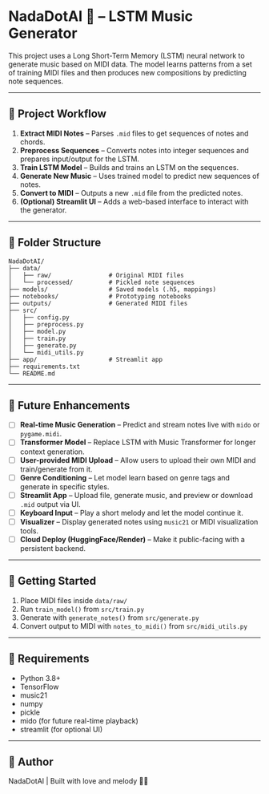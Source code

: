 # NadaDotAI 🎵 – LSTM Music Generator

This project uses a Long Short-Term Memory (LSTM) neural network to generate music based on MIDI data. The model learns patterns from a set of training MIDI files and then produces new compositions by predicting note sequences.

---

## 🧠 Project Workflow

1. **Extract MIDI Notes** – Parses `.mid` files to get sequences of notes and chords.
2. **Preprocess Sequences** – Converts notes into integer sequences and prepares input/output for the LSTM.
3. **Train LSTM Model** – Builds and trains an LSTM on the sequences.
4. **Generate New Music** – Uses trained model to predict new sequences of notes.
5. **Convert to MIDI** – Outputs a new `.mid` file from the predicted notes.
6. **(Optional) Streamlit UI** – Adds a web-based interface to interact with the generator.

---

## 📁 Folder Structure

```
NadaDotAI/
├── data/
│   ├── raw/                # Original MIDI files
│   └── processed/          # Pickled note sequences
├── models/                 # Saved models (.h5, mappings)
├── notebooks/              # Prototyping notebooks
├── outputs/                # Generated MIDI files
├── src/
│   ├── config.py
│   ├── preprocess.py
│   ├── model.py
│   ├── train.py
│   ├── generate.py
│   └── midi_utils.py
├── app/                    # Streamlit app
├── requirements.txt
└── README.md
```

---

## 🔮 Future Enhancements

- [ ] **Real-time Music Generation** – Predict and stream notes live with `mido` or `pygame.midi`.
- [ ] **Transformer Model** – Replace LSTM with Music Transformer for longer context generation.
- [ ] **User-provided MIDI Upload** – Allow users to upload their own MIDI and train/generate from it.
- [ ] **Genre Conditioning** – Let model learn based on genre tags and generate in specific styles.
- [ ] **Streamlit App** – Upload file, generate music, and preview or download `.mid` output via UI.
- [ ] **Keyboard Input** – Play a short melody and let the model continue it.
- [ ] **Visualizer** – Display generated notes using `music21` or MIDI visualization tools.
- [ ] **Cloud Deploy (HuggingFace/Render)** – Make it public-facing with a persistent backend.

---

## 🚀 Getting Started

1. Place MIDI files inside `data/raw/`
2. Run `train_model()` from `src/train.py`
3. Generate with `generate_notes()` from `src/generate.py`
4. Convert output to MIDI with `notes_to_midi()` from `src/midi_utils.py`

---

## 🧰 Requirements

- Python 3.8+
- TensorFlow
- music21
- numpy
- pickle
- mido (for future real-time playback)
- streamlit (for optional UI)

---

## 📝 Author

NadaDotAI | Built with love and melody 💙🎼
